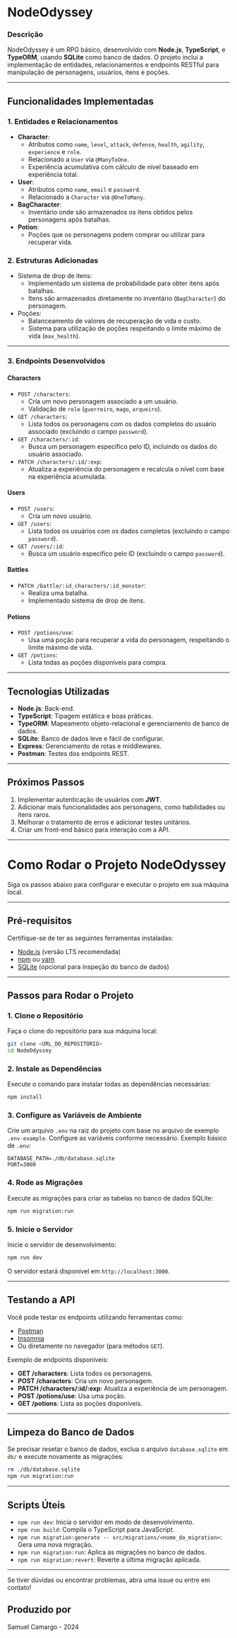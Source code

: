 
# NodeOdyssey

### Descrição
NodeOdyssey é um RPG básico, desenvolvido com **Node.js**, **TypeScript**, e **TypeORM**, usando **SQLite** como banco de dados. 
O projeto inclui a implementação de entidades, relacionamentos e endpoints RESTful para manipulação de personagens, usuários, itens e poções.

---

## Funcionalidades Implementadas

### 1. Entidades e Relacionamentos
- **Character**:
  - Atributos como `name`, `level`, `attack`, `defense`, `health`, `agility`, `experience` e `role`.
  - Relacionado a `User` via `@ManyToOne`.
  - Experiência acumulativa com cálculo de nível baseado em experiência total.
- **User**:
  - Atributos como `name`, `email` e `password`.
  - Relacionado a `Character` via `@OneToMany`.
- **BagCharacter**:
  - Inventário onde são armazenados os itens obtidos pelos personagens após batalhas.
- **Potion**:
  - Poções que os personagens podem comprar ou utilizar para recuperar vida.

### 2. Estruturas Adicionadas
- Sistema de drop de itens:
  - Implementado um sistema de probabilidade para obter itens após batalhas.
  - Itens são armazenados diretamente no inventário (`BagCharacter`) do personagem.
- Poções:
  - Balanceamento de valores de recuperação de vida e custo.
  - Sistema para utilização de poções respeitando o limite máximo de vida (`max_health`).

---

### 3. Endpoints Desenvolvidos

#### **Characters**
- `POST /characters`:
  - Cria um novo personagem associado a um usuário.
  - Validação de `role` (`guerreiro`, `mago`, `arqueiro`).
- `GET /characters`:
  - Lista todos os personagens com os dados completos do usuário associado (excluindo o campo `password`).
- `GET /characters/:id`:
  - Busca um personagem específico pelo ID, incluindo os dados do usuário associado.
- `PATCH /characters/:id/:exp`:
  - Atualiza a experiência do personagem e recalcula o nível com base na experiência acumulada.

#### **Users**
- `POST /users`:
  - Cria um novo usuário.
- `GET /users`:
  - Lista todos os usuários com os dados completos (excluindo o campo `password`).
- `GET /users/:id`:
  - Busca um usuário específico pelo ID (excluindo o campo `password`).

#### **Battles**
- `PATCH /battle/:id_characters/:id_monster`:
  - Realiza uma batalha.
  - Implementado sistema de drop de itens.

#### **Potions**
- `POST /potions/use`:
  - Usa uma poção para recuperar a vida do personagem, respeitando o limite máximo de vida.
- `GET /potions`:
  - Lista todas as poções disponíveis para compra.

---

## Tecnologias Utilizadas
- **Node.js**: Back-end.
- **TypeScript**: Tipagem estática e boas práticas.
- **TypeORM**: Mapeamento objeto-relacional e gerenciamento de banco de dados.
- **SQLite**: Banco de dados leve e fácil de configurar.
- **Express**: Gerenciamento de rotas e middlewares.
- **Postman**: Testes dos endpoints REST.

---

## Próximos Passos
1. Implementar autenticação de usuários com **JWT**.
2. Adicionar mais funcionalidades aos personagens, como habilidades ou itens raros.
3. Melhorar o tratamento de erros e adicionar testes unitários.
4. Criar um front-end básico para interação com a API.

---

# Como Rodar o Projeto NodeOdyssey

Siga os passos abaixo para configurar e executar o projeto em sua máquina local.

---

## Pré-requisitos

Certifique-se de ter as seguintes ferramentas instaladas:
- [Node.js](https://nodejs.org) (versão LTS recomendada)
- [npm](https://www.npmjs.com/) ou [yarn](https://yarnpkg.com/)
- [SQLite](https://sqlite.org/) (opcional para inspeção do banco de dados)

---

## Passos para Rodar o Projeto

### 1. Clone o Repositório

Faça o clone do repositório para sua máquina local:
```bash
git clone <URL_DO_REPOSITORIO>
cd NodeOdyssey
```

### 2. Instale as Dependências

Execute o comando para instalar todas as dependências necessárias:
```bash
npm install
```

### 3. Configure as Variáveis de Ambiente

Crie um arquivo `.env` na raiz do projeto com base no arquivo de exemplo `.env-example`. Configure as variáveis conforme necessário. Exemplo básico de `.env`:
```env
DATABASE_PATH=./db/database.sqlite
PORT=3000
```

### 4. Rode as Migrações

Execute as migrações para criar as tabelas no banco de dados SQLite:
```bash
npm run migration:run
```

### 5. Inicie o Servidor

Inicie o servidor de desenvolvimento:
```bash
npm run dev
```

O servidor estará disponível em `http://localhost:3000`.

---

## Testando a API

Você pode testar os endpoints utilizando ferramentas como:
- [Postman](https://www.postman.com/)
- [Insomnia](https://insomnia.rest/)
- Ou diretamente no navegador (para métodos `GET`).

Exemplo de endpoints disponíveis:
- **GET /characters**: Lista todos os personagens.
- **POST /characters**: Cria um novo personagem.
- **PATCH /characters/:id/:exp**: Atualiza a experiência de um personagem.
- **POST /potions/use**: Usa uma poção.
- **GET /potions**: Lista as poções disponíveis.

---

## Limpeza do Banco de Dados

Se precisar resetar o banco de dados, exclua o arquivo `database.sqlite` em `db/` e execute novamente as migrações:
```bash
rm ./db/database.sqlite
npm run migration:run
```

---

## Scripts Úteis

- `npm run dev`: Inicia o servidor em modo de desenvolvimento.
- `npm run build`: Compila o TypeScript para JavaScript.
- `npm run migration:generate -- src/migrations/<nome_da_migration>`: Gera uma nova migração.
- `npm run migration:run`: Aplica as migrações no banco de dados.
- `npm run migration:revert`: Reverte a última migração aplicada.

---

Se tiver dúvidas ou encontrar problemas, abra uma issue ou entre em contato!

## Produzido por
Samuel Camargo - 2024